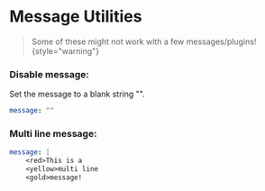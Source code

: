 # Message Utilities

> Some of these might not work with a few messages/plugins!
{style="warning"}

### Disable message:
Set the message to a blank string "".
```yaml
message: ""
```

### Multi line message:
```yaml
message: |
    <red>This is a
    <yellow>multi line
    <gold>message!
```